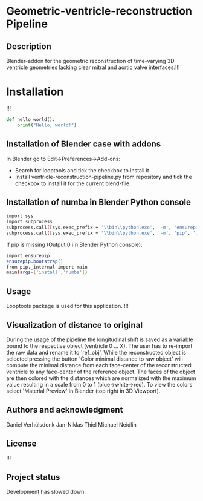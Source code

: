 # Geometric-ventricle-reconstruction Pipeline

## Description
Blender-addon for the geometric reconstruction of time-varying 3D ventricle geometries lacking clear mitral and aortic valve interfaces.!!!

# Installation
!!!

```python
def hello_world():
    print("Hello, world!")
```

## Installation of Blender case with addons
In Blender go to Edit->Preferences->Add-ons:
- Search for looptools and tick the checkbox to install it
- Install ventricle-reconstruction-pipeline.py from repository and tick the checkbox to install it for the current blend-file

## Installation of numba in Blender Python console
```bash
import sys
import subprocess
subprocess.call([sys.exec_prefix + '\\bin\\python.exe', '-m', 'ensurepip'])
subprocess.call([sys.exec_prefix + '\\bin\\python.exe', '-m', 'pip', 'install', 'numba'])
```
If pip is missing (Output 0 i´n Blender Python console):
```bash
import ensurepip
ensurepip.bootstrap()
from pip._internal import main
main(args=['install','numba'])
```

## Usage




Looptools package is used for this application.
!!!


## Visualization of distance to original
During the usage of the pipeline the longitudinal shift is saved as a variable bound to the respective object (ventricle 0 ... X). The user has to re-import the raw data and rename it to 'ref_obj'. While the reconstructed object is selected pressing the button 'Color minimal distance to raw object' will compute the minimal distance from each face-center of the reconstructed ventricle to any face-center of the reference object. The faces of the object are then colored with the distances which are normalized with the maximum value resulting in a scale from 0 to 1 (blue->white->red). To view the colors select 'Material Preview' in Blender (top right in 3D Viewport). 

## Authors and acknowledgment
Daniel Verhülsdonk
Jan-Niklas Thiel
Michael Neidlin

## License
!!!

## Project status
Development has slowed down. 

